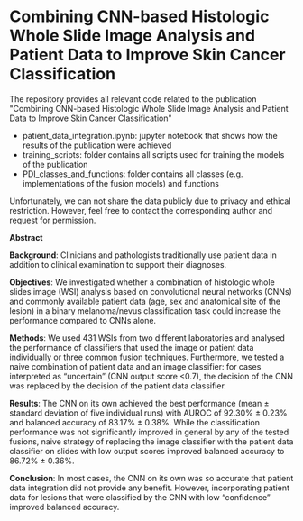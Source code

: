# Combining CNN-based Histologic Whole Slide Image Analysis and Patient Data to Improve Skin Cancer Classification
The repository provides all relevant code related to the publication "Combining CNN-based Histologic Whole Slide Image Analysis and Patient Data to Improve Skin Cancer Classification"

- patient_data_integration.ipynb: jupyter notebook that shows how the results of the publication were achieved
- training_scripts: folder contains all scripts used for training the models of the publication
- PDI_classes_and_functions: folder contains all classes (e.g. implementations of the fusion models) and functions 

Unfortunately, we can not share the data publicly due to privacy and ethical restriction. However, feel free to contact the corresponding author and request for permission.

<strong>Abstract</strong>

<strong>Background</strong>: Clinicians and pathologists traditionally use patient data in addition to clinical examination to support their diagnoses. 

<strong>Objectives</strong>: We investigated whether a combination of histologic whole slides image (WSI) analysis based on convolutional neural networks (CNNs) and commonly available patient data (age, sex and anatomical site of the lesion) in a binary melanoma/nevus classification task could increase the performance compared to CNNs alone.

<strong>Methods</strong>: We used 431 WSIs from two different laboratories and analysed the performance of classifiers that used the image or patient data individually or three common fusion techniques. Furthermore, we tested a naive combination of patient data and an image classifier: for cases interpreted as “uncertain” (CNN output score <0.7), the decision of the CNN was replaced by the decision of the patient data classifier.

<strong>Results</strong>: The CNN on its own achieved the best performance (mean ± standard deviation of five individual runs) with AUROC of 92.30% ± 0.23% and balanced accuracy of 83.17% ± 0.38%. While the classification performance was not significantly improved in general by any of the tested fusions, naive strategy of replacing the image classifier with the patient data classifier on slides with low output scores improved balanced accuracy to 86.72% ± 0.36%.

<strong>Conclusion</strong>: In most cases, the CNN on its own was so accurate that patient data integration did not provide any benefit.  However, incorporating patient data for lesions that were classified by the CNN with low “confidence” improved balanced accuracy.

